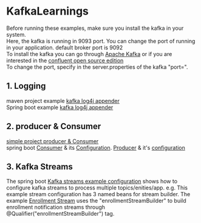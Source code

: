 # KafkaLearnings

Before running these examples, make sure you install the kafka in your system.</br>
Here, the kafka is running in 9093 port. You can change the port of running in your application. default broker port is 9092</br>
To install the kafka you can go through [Apache Kafka](https://kafka.apache.org/quickstart) or if you are interested in the [confluent open source edition](https://docs.confluent.io/3.3.0/installation/installing_cp.html) </br>
To change the port, specify in the server.properties of the kafka "port=<Portnumber>". </br>



## 1. Logging
maven project example [kafka log4j appender](https://github.com/sanit4u/KafkaLearnings/tree/master/test) </br>
Spring boot example [kafka log4j appender](https://github.com/sanit4u/KafkaLearnings/tree/master/com.demo.test.elk) </br>


## 2. producer & Consumer
[simple project producer & Consumer](https://github.com/sanit4u/KafkaLearnings/tree/master/com.test.java.kafka)</br>
spring boot [Consumer](https://github.com/sanit4u/KafkaLearnings/blob/master/KafkaConsumer.java) & its [Configuration](https://github.com/sanit4u/KafkaLearnings/blob/master/KafkaConsumerConfiguration.java). [Producer](https://github.com/sanit4u/KafkaLearnings/blob/master/KafkaSender2.java) & it's [configuration](https://github.com/sanit4u/KafkaLearnings/blob/master/KafkaConfiguration.java)

## 3. Kafka Streams
The spring boot [Kafka streams example configuration](https://github.com/sanit4u/KafkaLearnings/blob/master/KafkaStreamsConfiguration.java) shows how to configure kafka streams to process multiple topics/enities/app.
e.g. This example stream configuration has 3 named beans for stream builder. The example [Enrollment Stream](https://github.com/sanit4u/KafkaLearnings/blob/master/EnrollmentNotificationStream.java) uses the "enrollmentStreamBuilder" to build enrollment notification streams through @Qualifier("enrollmentStreamBuilder") tag.

   
